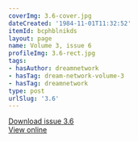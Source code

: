 ```yaml
---
coverImg: 3.6-cover.jpg
dateCreated: '1984-11-01T11:32:52'
itemId: bcphblnikds
layout: page
name: Volume 3, issue 6
profileImg: 3.6-rect.jpg
tags:
- hasAuthor: dreamnetwork
- hasTag: dream-network-volume-3
- hasTag: dreamnetwork
type: post
urlSlug: '3.6'
---
```

<a href="../files/pdfs/Volume_3/3.6-The-Dream-Network_Volume-3_No-6.pdf" download="">Download issue 3.6</a><br><a href="../files/pdfs/Volume_3/3.6-The-Dream-Network_Volume-3_No-6.pdf">View online</a>